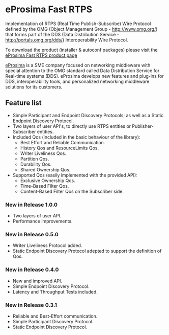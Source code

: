 eProsima Fast RTPS
====

Implementation of RTPS (Real Time Publish-Subscribe) Wire Protocol defined by the OMG (Object Management Group - http://www.omg.org/) that forms part of the DDS (Data Distribution Service - http://portals.omg.org/dds/) Interoperability Wire Protocol.

To download the product (installer & autoconf packages) please visit the  [eProsima Fast RTPS product page](http://www.eprosima.com/index.php/es/products-all/eprosima-fast-rtps)

[eProsima](www.eprosima.com) is a SME company focused on networking middleware with special attention to the OMG standard called Data Distribution Service for Real-time systems (DDS).
eProsima develops new features and plug-ins for DDS, interoperability tools, and personalized networking middleware solutions for its customers.

## Feature list
* Simple Participant and Endpoint Discovery Protocols; as well as a Static Endpoint Discovery Protocol.
* Two layers of user API's, to directly use RTPS entities or Publisher-Subscriber entities.
* Included Qos (included in the basic behaviour of the library):
  * Best Effort and Reliable Communication.
  * History Qos and ResourceLimits Qos.
  * Writer Liveliness Qos.
  * Partition Qos.
  * Durability Qos.
  * Shared Ownership Qos.
* Supported Qos (easily implemented with the provided API):
  * Exclusive Ownership Qos.
  * Time-Based Filter Qos.
  * Content-Based Filter Qos on the Subscriber side.

### New in Release 1.0.0
* Two layers of user API.
* Performance improvements.

### New in Release 0.5.0
* Writer Liveliness Protocol added.
* Static Endpoint Discovery Protocol adepted to support the definition of Qos. 

### New in Release 0.4.0
* New and improved API.
* Simple Endpoint Discovery Protocol.
* Latency and Throughput Tests included.

### New in Release 0.3.1

* Reliable and Best-Effort communication.
* Simple Participant Discovery Protocol.
* Static Endpoint Discovery Protocol.
